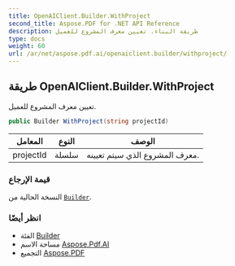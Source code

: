```yaml
---
title: OpenAIClient.Builder.WithProject
second_title: Aspose.PDF for .NET API Reference
description: طريقة البناء. تعيين معرف المشروع للعميل
type: docs
weight: 60
url: /ar/net/aspose.pdf.ai/openaiclient.builder/withproject/
---
```

## طريقة OpenAIClient.Builder.WithProject

تعيين معرف المشروع للعميل.

```csharp
public Builder WithProject(string projectId)
```

| المعامل | النوع | الوصف |
| --- | --- | --- |
| projectId | سلسلة | معرف المشروع الذي سيتم تعيينه. |

### قيمة الإرجاع

النسخة الحالية من [`Builder`](../).

### انظر أيضًا

* الفئة [Builder](../)
* مساحة الاسم [Aspose.Pdf.AI](../../../aspose.pdf.ai/)
* التجميع [Aspose.PDF](../../../)